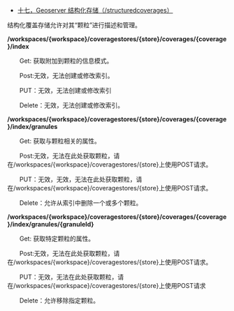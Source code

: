 - [十七，Geoserver 结构化存储（/structuredcoverages）](https://www.cnblogs.com/chenjq0717/p/12437079.html)

结构化覆盖存储允许对其“颗粒”进行描述和管理。

**/workspaces/{workspace}/coveragestores/{store}/coverages/{coverage}/index**

　　Get: 获取附加到颗粒的信息模式。

　　Post:无效，无法创建或修改索引。

　　PUT：无效，无法创建或修改索引

　　Delete：无效，无法创建或修改索引。

 

**/workspaces/{workspace}/coveragestores/{store}/coverages/{coverage}/index/granules**

　　Get: 获取与颗粒相关的属性。

　　Post:无效，无法在此处获取颗粒，请在/workspaces/{workspace}/coveragestores/{store}上使用POST请求。

　　PUT：无效，无效，无法在此处获取颗粒，请在/workspaces/{workspace}/coveragestores/{store}上使用POST请求。

　　Delete：允许从索引中删除一个或多个颗粒。

 

**/workspaces/{workspace}/coveragestores/{store}/coverages/{coverage}/index/granules/{granuleId}**

　　Get: 获取特定颗粒的属性。

　　Post:无效，无法在此处获取颗粒，请在/workspaces/{workspace}/coveragestores/{store}上使用POST请求。

　　PUT：无效，无法在此处获取颗粒，请在/workspaces/{workspace}/coveragestores/{store}上使用POST请求

　　Delete：允许移除指定颗粒。
